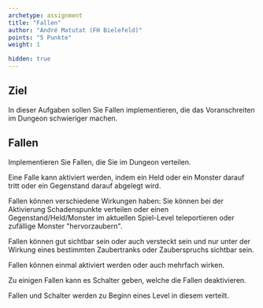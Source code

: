 ```yaml
---
archetype: assignment
title: "Fallen"
author: "André Matutat (FH Bielefeld)"
points: "5 Punkte"
weight: 1

hidden: true
---
```


## Ziel

In dieser Aufgaben sollen Sie Fallen implementieren, die das Voranschreiten im Dungeon
schwieriger machen.

## Fallen

Implementieren Sie Fallen, die Sie im Dungeon verteilen.

Eine Falle kann aktiviert werden, indem ein Held oder ein Monster darauf tritt oder ein
Gegenstand darauf abgelegt wird.

Fallen können verschiedene Wirkungen haben: Sie können bei der Aktivierung Schadenspunkte
verteilen oder einen Gegenstand/Held/Monster im aktuellen Spiel-Level teleportieren oder
zufällige Monster "hervorzaubern".

Fallen können gut sichtbar sein oder auch versteckt sein und nur unter der Wirkung eines
bestimmten Zaubertranks oder Zauberspruchs sichtbar sein.

Fallen können einmal aktiviert werden oder auch mehrfach wirken.

Zu einigen Fallen kann es Schalter geben, welche die Fallen deaktivieren.

Fallen und Schalter werden zu Beginn eines Level in diesem verteilt.
